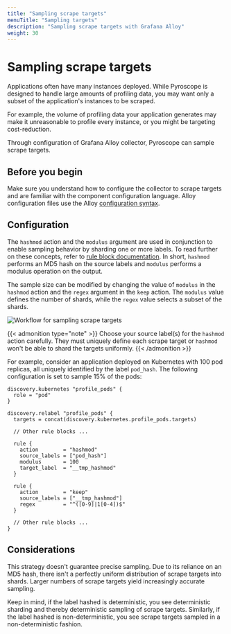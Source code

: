 ```yaml
---
title: "Sampling scrape targets"
menuTitle: "Sampling targets"
description: "Sampling scrape targets with Grafana Alloy"
weight: 30
---
```


# Sampling scrape targets

Applications often have many instances deployed.
While Pyroscope is designed to handle large amounts of profiling data, you may want only a subset of the application's instances to be scraped.

For example, the volume of profiling data your application generates may make it unreasonable to profile every instance, or you might be targeting cost-reduction.

Through configuration of Grafana Alloy collector, Pyroscope can sample scrape targets.

## Before you begin

Make sure you understand how to configure the collector to scrape targets and are familiar with the component configuration language.
Alloy configuration files use the Alloy [configuration syntax](https://grafana.com/docs/alloy/latest/concepts/configuration-syntax/).

## Configuration

The `hashmod` action and the `modulus` argument are used in conjunction to enable sampling behavior by sharding one or more labels.
To read further on these concepts, refer to [rule block documentation](https://grafana.com/docs/alloy/<ALLOY_VERSION>/reference/components/discovery/discovery.relabel/#rule-block).
In short, `hashmod` performs an MD5 hash on the source labels and `modulus` performs a modulus operation on the output.

The sample size can be modified by changing the value of `modulus` in the `hashmod` action and the `regex` argument in the `keep` action.
The `modulus` value defines the number of shards, while the `regex` value selects a subset of the shards.

![Workflow for sampling scrape targets](../sample.svg)

{{< admonition type="note" >}}
Choose your source label(s) for the `hashmod` action carefully. They must uniquely define each scrape target or `hashmod` won't be able to shard the targets uniformly.
{{< /admonition >}}

For example, consider an application deployed on Kubernetes with 100 pod replicas, all uniquely identified by the label `pod_hash`.
The following configuration is set to sample 15% of the pods:

```alloy
discovery.kubernetes "profile_pods" {
  role = "pod"
}

discovery.relabel "profile_pods" {
  targets = concat(discovery.kubernetes.profile_pods.targets)

  // Other rule blocks ...

  rule {
    action        = "hashmod"
    source_labels = ["pod_hash"]
    modulus       = 100
    target_label  = "__tmp_hashmod"
  }

  rule {
    action        = "keep"
    source_labels = ["__tmp_hashmod"]
    regex         = "^([0-9]|1[0-4])$"
  }

  // Other rule blocks ...
}
```

## Considerations

This strategy doesn't guarantee precise sampling.
Due to its reliance on an MD5 hash, there isn't a perfectly uniform distribution of scrape targets into shards.
Larger numbers of scrape targets yield increasingly accurate sampling.

Keep in mind, if the label hashed is deterministic, you see deterministic sharding and thereby deterministic sampling of scrape targets.
Similarly, if the label hashed is non-deterministic, you see scrape targets sampled in a non-deterministic fashion.
